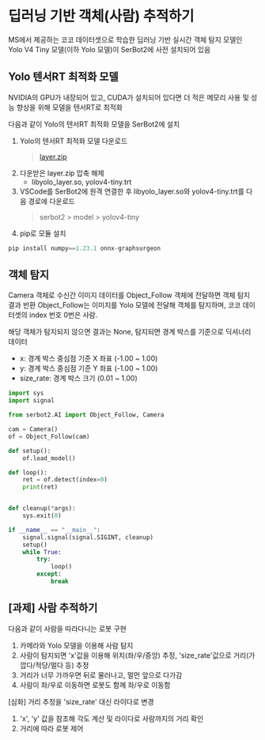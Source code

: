 # 딥러닝 기반 객체(사람) 추적하기
MS에서 제공하는 코코 데이터셋으로 학습한 딥러닝 기반 실시간 객체 탐지 모델인 Yolo V4 Tiny 모델(이하 Yolo 모델)이 SerBot2에 사전 설치되어 있음

## Yolo 텐서RT 최적화 모델
NVIDIA의 GPU가 내장되어 있고, CUDA가 설치되어 있다면 더 적은 메모리 사용 및 성능 향상을 위해 모델을 텐서RT로 최적화

다음과 같이 Yolo의 텐서RT 최적화 모델을 SerBot2에 설치  
1. Yolo의 텐서RT 최적화 모델 다운로드
   > [layer.zip](https://github.com/user-attachments/files/16257332/layer.zip)
2. 다운받은 layer.zip 압축 해제
   - libyolo_layer.so, yolov4-tiny.trt
4. VSCode를 SerBot2에 원격 연결한 후 libyolo_layer.so와 yolov4-tiny.trt를 다음 경로에 다운로드
   > serbot2 > model > yolov4-tiny 
5. pip로 모듈 설치
```python
pip install numpy==1.23.1 onnx-graphsurgeon
```

## 객체 탐지
Camera 객체로 수신간 이미지 데이터를 Object_Follow 객체에 전달하면 객체 탐지 결과 반환
Object_Follow는 이미지를 Yolo 모델에 전달해 객체를 탐지하며, 코코 데이터셋의 index 번호 0번은 사람.  

해당 객체가 탐지되지 않으면 결과는 None, 탐지되면 경계 박스를 기준으로 딕셔너리 데이터
- x: 경계 박스 중심점 기준 X 좌표 (-1.00 ~ 1.00)
- y: 경계 박스 중심점 기준 Y 좌표 (-1.00 ~ 1.00)
- size_rate: 경계 박스 크기 (0.01 ~ 1.00) 

```python
import sys 
import signal

from serbot2.AI import Object_Follow, Camera

cam = Camera()
of = Object_Follow(cam)

def setup():
    of.load_model()

def loop():
    ret = of.detect(index=0)
    print(ret)


def cleanup(*args):
    sys.exit(0)

if __name__ == "__main__":
    signal.signal(signal.SIGINT, cleanup)
    setup()
    while True:
        try:
            loop()
        except:
            break
```

## [과제] 사람 추적하기
다음과 같이 사람을 따라다니는 로봇 구현

1. 카메라와 Yolo 모델을 이용해 사람 탐지
2. 사람이 탐지되면 'x'값을 이용해 위치(좌/우/중앙) 추정, 'size_rate'값으로 거리(가깝다/적당/멀다 등) 추정
3. 거리가 너무 가까우면 뒤로 물러나고, 멀먼 앞으로 다가감
4. 사람이 좌/우로 이동하면 로봇도 함께 좌/우로 이동함 

[심화] 거리 추정을 'size_rate' 대신 라이다로 변경
1. 'x', 'y' 값을 참조해 각도 계산 및 라이다로 사람까지의 거리 확인
2. 거리에 따라 로봇 제어
